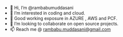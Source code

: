 - 👋 Hi, I’m @rambabumuddasani
- 👀 I’m interested in coding and cloud.
- 🌱 Good working exposure in AZURE , AWS and PCF. 
- 💞️ I’m looking to collaborate on open source projects.
- 📫 Reach me @ rambabu.muddasani@gmail.com

<!---
rambabumuddasani/rambabumuddasani is a ✨ special ✨ repository because its `README.md` (this file) appears on your GitHub profile.
You can click the Preview link to take a look at your changes.
--->
